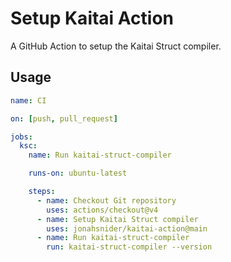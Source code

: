 # Setup Kaitai Action

A GitHub Action to setup the Kaitai Struct compiler.

## Usage

```yml
name: CI

on: [push, pull_request]

jobs:
  ksc:
    name: Run kaitai-struct-compiler

    runs-on: ubuntu-latest

    steps:
      - name: Checkout Git repository
        uses: actions/checkout@v4
      - name: Setup Kaitai Struct compiler
        uses: jonahsnider/kaitai-action@main
      - name: Run kaitai-struct-compiler
        run: kaitai-struct-compiler --version
```
